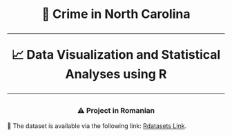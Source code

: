 <h1 align="center">
     👥 Crime in North Carolina
      <br />
      <hr />
     📈 Data Visualization and Statistical Analyses using R
      <br />
      <hr />
</h1>
<h3 align="center">⚠️ Project in Romanian</h3>

<p>📍 The dataset is available via the following link: <a href="https://vincentarelbundock.github.io/Rdatasets/articles/data.html">Rdatasets Link</a>.
